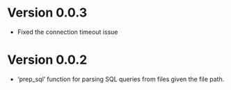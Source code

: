 # Version 0.0.3

* Fixed the connection timeout issue

# Version 0.0.2

* ‘prep_sql’ function for parsing SQL queries from files given the file path.
